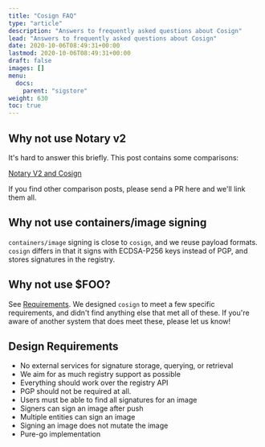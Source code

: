 ```yaml
---
title: "Cosign FAQ"
type: "article"
description: "Answers to frequently asked questions about Cosign"
lead: "Answers to frequently asked questions about Cosign"
date: 2020-10-06T08:49:31+00:00
lastmod: 2020-10-06T08:49:31+00:00
draft: false
images: []
menu:
  docs:
    parent: "sigstore"
weight: 630
toc: true
---
```


## Why not use Notary v2

It's hard to answer this briefly. This post contains some comparisons:

[Notary V2 and Cosign](https://medium.com/@dlorenc/notary-v2-and-cosign-b816658f044d)

If you find other comparison posts, please send a PR here and we'll link them all.


## Why not use containers/image signing

`containers/image` signing is close to `cosign`, and we reuse payload formats.
`cosign` differs in that it signs with ECDSA-P256 keys instead of PGP, and stores
signatures in the registry.

## Why not use $FOO?

See [Requirements](#design-requirements).
We designed `cosign` to meet a few specific requirements, and didn't find anything else that met all of these.
If you're aware of another system that does meet these, please let us know!

## Design Requirements

* No external services for signature storage, querying, or retrieval
* We aim for as much registry support as possible
* Everything should work over the registry API
* PGP should not be required at all.
* Users must be able to find all signatures for an image
* Signers can sign an image after push
* Multiple entities can sign an image
* Signing an image does not mutate the image
* Pure-go implementation
